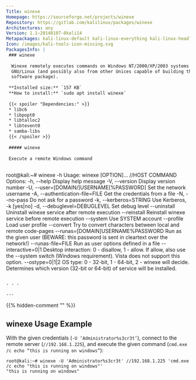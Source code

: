 ```yaml
---
Title: winexe
Homepage: https://sourceforge.net/projects/winexe
Repository: https://gitlab.com/kalilinux/packages/winexe
Architectures: any
Version: 1.1~20140107-0kali14
Metapackages: kali-linux-default kali-linux-everything kali-linux-headless kali-linux-large kali-tools-passwords 
Icon: /images/kali-tools-icon-missing.svg
PackagesInfo: |
 ### winexe
 
  Winexe remotely executes commands on Windows NT/2000/XP/2003 systems from
  GNU/Linux (and possibly also from other Unices capable of building the Samba 4
  software package).
 
 **Installed size:** `157 KB`  
 **How to install:** `sudo apt install winexe`  
 
 {{< spoiler "Dependencies:" >}}
 * libc6 
 * libpopt0 
 * libtalloc2 
 * libtevent0 
 * samba-libs 
 {{< /spoiler >}}
 
 ##### winexe
 
 Execute a remote Windows command
 
 ```
 root@kali:~# winexe -h
 Usage: winexe [OPTION]... //HOST COMMAND
 Options:
   -h, --help                                  Display help message
   -V, --version                               Display version number
   -U, --user=[DOMAIN/]USERNAME[%PASSWORD]     Set the network username
   -A, --authentication-file=FILE              Get the credentials from a file
   -N, --no-pass                               Do not ask for a password
   -k, --kerberos=STRING                       Use Kerberos, -k [yes|no]
   -d, --debuglevel=DEBUGLEVEL                 Set debug level
       --uninstall                             Uninstall winexe service after
                                               remote execution
       --reinstall                             Reinstall winexe service before
                                               remote execution
       --system                                Use SYSTEM account
       --profile                               Load user profile
       --convert                               Try to convert characters
                                               between local and remote
                                               code-pages
       --runas=[DOMAIN\]USERNAME%PASSWORD      Run as the given user (BEWARE:
                                               this password is sent in
                                               cleartext over the network!)
       --runas-file=FILE                       Run as user options defined in a
                                               file
       --interactive=0|1                       Desktop interaction: 0 -
                                               disallow, 1 - allow. If allow,
                                               also use the --system switch
                                               (Windows requirement). Vista
                                               does not support this option.
       --ostype=0|1|2                          OS type: 0 - 32-bit, 1 - 64-bit,
                                               2 - winexe will decide.
                                               Determines which version (32-bit
                                               or 64-bit) of service will be
                                               installed.
 ```
 
 - - -
 
---
```

{{% hidden-comment "<!--Do not edit anything above this line-->" %}}

## winexe Usage Example

With the given credentials (`-U ‘Administrator%s3cr3t’`), connect to the remote server (`//192.168.1.225`), and execute the given command (`cmd.exe /c echo “this is running on windows”`):

```
root@kali:~# winexe -U 'Administrator%s3cr3t' //192.168.1.225 'cmd.exe /c echo "this is running on windows"'
"this is running on windows"
```
